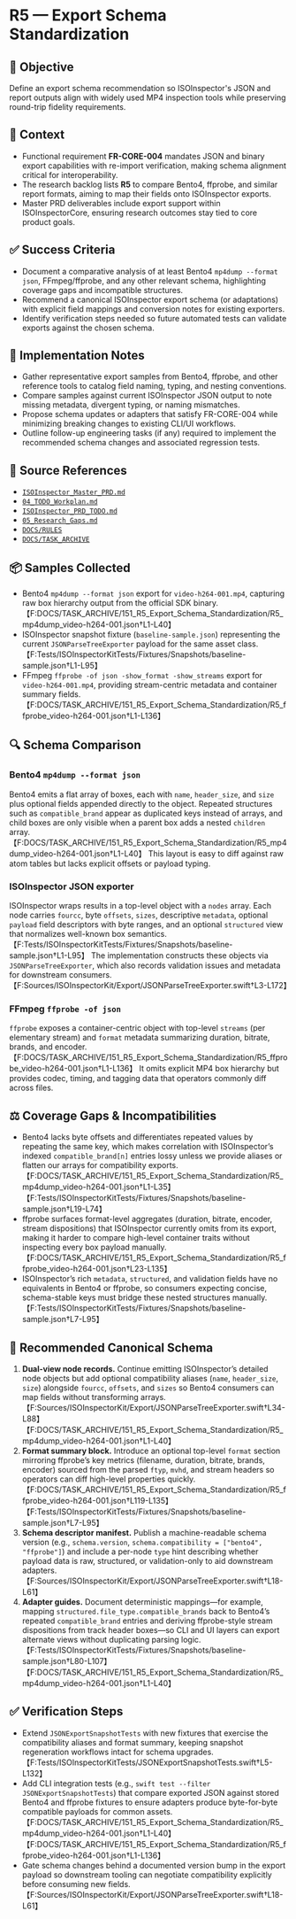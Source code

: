 # R5 — Export Schema Standardization

## 🎯 Objective
Define an export schema recommendation so ISOInspector's JSON and report outputs align with widely used MP4 inspection tools while preserving round-trip fidelity requirements.

## 🧩 Context
- Functional requirement **FR-CORE-004** mandates JSON and binary export capabilities with re-import verification, making schema alignment critical for interoperability. 
- The research backlog lists **R5** to compare Bento4, ffprobe, and similar report formats, aiming to map their fields onto ISOInspector exports. 
- Master PRD deliverables include export support within ISOInspectorCore, ensuring research outcomes stay tied to core product goals.

## ✅ Success Criteria
- Document a comparative analysis of at least Bento4 `mp4dump --format json`, FFmpeg/ffprobe, and any other relevant schema, highlighting coverage gaps and incompatible structures.
- Recommend a canonical ISOInspector export schema (or adaptations) with explicit field mappings and conversion notes for existing exporters.
- Identify verification steps needed so future automated tests can validate exports against the chosen schema.

## 🔧 Implementation Notes
- Gather representative export samples from Bento4, ffprobe, and other reference tools to catalog field naming, typing, and nesting conventions.
- Compare samples against current ISOInspector JSON output to note missing metadata, divergent typing, or naming mismatches.
- Propose schema updates or adapters that satisfy FR-CORE-004 while minimizing breaking changes to existing CLI/UI workflows.
- Outline follow-up engineering tasks (if any) required to implement the recommended schema changes and associated regression tests.

## 🧠 Source References
- [`ISOInspector_Master_PRD.md`](../AI/ISOViewer/ISOInspector_PRD_Full/ISOInspector_Master_PRD.md)
- [`04_TODO_Workplan.md`](../AI/ISOInspector_Execution_Guide/04_TODO_Workplan.md)
- [`ISOInspector_PRD_TODO.md`](../AI/ISOViewer/ISOInspector_PRD_TODO.md)
- [`05_Research_Gaps.md`](../AI/ISOInspector_Execution_Guide/05_Research_Gaps.md)
- [`DOCS/RULES`](../RULES)
- [`DOCS/TASK_ARCHIVE`](../TASK_ARCHIVE)

## 📦 Samples Collected
- Bento4 `mp4dump --format json` export for `video-h264-001.mp4`, capturing raw box hierarchy output from the official SDK binary.【F:DOCS/TASK_ARCHIVE/151_R5_Export_Schema_Standardization/R5_mp4dump_video-h264-001.json†L1-L40】
- ISOInspector snapshot fixture (`baseline-sample.json`) representing the current `JSONParseTreeExporter` payload for the same asset class.【F:Tests/ISOInspectorKitTests/Fixtures/Snapshots/baseline-sample.json†L1-L95】
- FFmpeg `ffprobe -of json -show_format -show_streams` export for `video-h264-001.mp4`, providing stream-centric metadata and container summary fields.【F:DOCS/TASK_ARCHIVE/151_R5_Export_Schema_Standardization/R5_ffprobe_video-h264-001.json†L1-L136】

## 🔍 Schema Comparison
### Bento4 `mp4dump --format json`
Bento4 emits a flat array of boxes, each with `name`, `header_size`, and `size` plus optional fields appended directly to the object. Repeated structures such as `compatible_brand` appear as duplicated keys instead of arrays, and child boxes are only visible when a parent box adds a nested `children` array.【F:DOCS/TASK_ARCHIVE/151_R5_Export_Schema_Standardization/R5_mp4dump_video-h264-001.json†L1-L40】 This layout is easy to diff against raw atom tables but lacks explicit offsets or payload typing.

### ISOInspector JSON exporter
ISOInspector wraps results in a top-level object with a `nodes` array. Each node carries `fourcc`, byte `offsets`, `sizes`, descriptive `metadata`, optional `payload` field descriptors with byte ranges, and an optional `structured` view that normalizes well-known box semantics.【F:Tests/ISOInspectorKitTests/Fixtures/Snapshots/baseline-sample.json†L1-L95】 The implementation constructs these objects via `JSONParseTreeExporter`, which also records validation issues and metadata for downstream consumers.【F:Sources/ISOInspectorKit/Export/JSONParseTreeExporter.swift†L3-L172】

### FFmpeg `ffprobe -of json`
`ffprobe` exposes a container-centric object with top-level `streams` (per elementary stream) and `format` metadata summarizing duration, bitrate, brands, and encoder.【F:DOCS/TASK_ARCHIVE/151_R5_Export_Schema_Standardization/R5_ffprobe_video-h264-001.json†L1-L136】 It omits explicit MP4 box hierarchy but provides codec, timing, and tagging data that operators commonly diff across files.

## ⚖️ Coverage Gaps & Incompatibilities
- Bento4 lacks byte offsets and differentiates repeated values by repeating the same key, which makes correlation with ISOInspector’s indexed `compatible_brand[n]` entries lossy unless we provide aliases or flatten our arrays for compatibility exports.【F:DOCS/TASK_ARCHIVE/151_R5_Export_Schema_Standardization/R5_mp4dump_video-h264-001.json†L1-L35】【F:Tests/ISOInspectorKitTests/Fixtures/Snapshots/baseline-sample.json†L19-L74】
- ffprobe surfaces format-level aggregates (duration, bitrate, encoder, stream dispositions) that ISOInspector currently omits from its export, making it harder to compare high-level container traits without inspecting every box payload manually.【F:DOCS/TASK_ARCHIVE/151_R5_Export_Schema_Standardization/R5_ffprobe_video-h264-001.json†L23-L135】
- ISOInspector’s rich `metadata`, `structured`, and validation fields have no equivalents in Bento4 or ffprobe, so consumers expecting concise, schema-stable keys must bridge these nested structures manually.【F:Tests/ISOInspectorKitTests/Fixtures/Snapshots/baseline-sample.json†L7-L95】

## 🧭 Recommended Canonical Schema
1. **Dual-view node records.** Continue emitting ISOInspector’s detailed node objects but add optional compatibility aliases (`name`, `header_size`, `size`) alongside `fourcc`, `offsets`, and `sizes` so Bento4 consumers can map fields without transforming arrays.【F:Sources/ISOInspectorKit/Export/JSONParseTreeExporter.swift†L34-L88】【F:DOCS/TASK_ARCHIVE/151_R5_Export_Schema_Standardization/R5_mp4dump_video-h264-001.json†L1-L40】
2. **Format summary block.** Introduce an optional top-level `format` section mirroring ffprobe’s key metrics (filename, duration, bitrate, brands, encoder) sourced from the parsed `ftyp`, `mvhd`, and stream headers so operators can diff high-level properties quickly.【F:DOCS/TASK_ARCHIVE/151_R5_Export_Schema_Standardization/R5_ffprobe_video-h264-001.json†L119-L135】【F:Tests/ISOInspectorKitTests/Fixtures/Snapshots/baseline-sample.json†L7-L95】
3. **Schema descriptor manifest.** Publish a machine-readable schema version (e.g., `schema.version`, `schema.compatibility = ["bento4", "ffprobe"]`) and include a per-node `type` hint describing whether payload data is raw, structured, or validation-only to aid downstream adapters.【F:Sources/ISOInspectorKit/Export/JSONParseTreeExporter.swift†L18-L61】
4. **Adapter guides.** Document deterministic mappings—for example, mapping `structured.file_type.compatible_brands` back to Bento4’s repeated `compatible_brand` entries and deriving ffprobe-style stream dispositions from track header boxes—so CLI and UI layers can export alternate views without duplicating parsing logic.【F:Tests/ISOInspectorKitTests/Fixtures/Snapshots/baseline-sample.json†L80-L107】【F:DOCS/TASK_ARCHIVE/151_R5_Export_Schema_Standardization/R5_mp4dump_video-h264-001.json†L1-L40】

## ✅ Verification Steps
- Extend `JSONExportSnapshotTests` with new fixtures that exercise the compatibility aliases and format summary, keeping snapshot regeneration workflows intact for schema upgrades.【F:Tests/ISOInspectorKitTests/JSONExportSnapshotTests.swift†L5-L132】
- Add CLI integration tests (e.g., `swift test --filter JSONExportSnapshotTests`) that compare exported JSON against stored Bento4 and ffprobe fixtures to ensure adapters produce byte-for-byte compatible payloads for common assets.【F:DOCS/TASK_ARCHIVE/151_R5_Export_Schema_Standardization/R5_mp4dump_video-h264-001.json†L1-L40】【F:DOCS/TASK_ARCHIVE/151_R5_Export_Schema_Standardization/R5_ffprobe_video-h264-001.json†L1-L136】
- Gate schema changes behind a documented version bump in the export payload so downstream tooling can negotiate compatibility explicitly before consuming new fields.【F:Sources/ISOInspectorKit/Export/JSONParseTreeExporter.swift†L18-L61】
